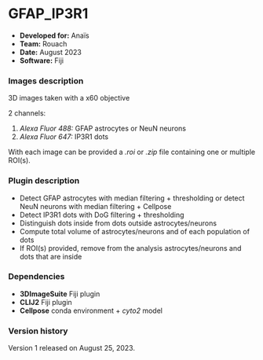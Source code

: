 # GFAP_IP3R1

* **Developed for:** Anaïs
* **Team:** Rouach
* **Date:** August 2023
* **Software:** Fiji

### Images description

3D images taken with a x60 objective

2 channels:
  1. *Alexa Fluor 488:* GFAP astrocytes or NeuN neurons
  2. *Alexa Fluor 647:* IP3R1 dots

With each image can be provided a *.roi* or *.zip* file containing one or multiple ROI(s).

### Plugin description

* Detect GFAP astrocytes with median filtering + thresholding or detect NeuN neurons with median filtering + Cellpose
* Detect IP3R1 dots with DoG filtering + thresholding
* Distinguish dots inside from dots outside astrocytes/neurons
* Compute total volume of astrocytes/neurons and of each population of dots
* If ROI(s) provided, remove from the analysis astrocytes/neurons and dots that are inside

### Dependencies

* **3DImageSuite** Fiji plugin
* **CLIJ2** Fiji plugin
* **Cellpose** conda environment + *cyto2* model

### Version history

Version 1 released on August 25, 2023.
